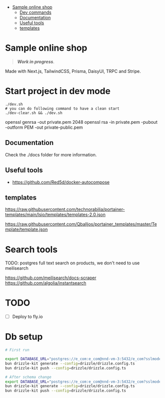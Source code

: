 - [Sample online shop](#sample-online-shop)
  - [Dev commands](#dev-commands)
  - [Documentation](#documentation)
  - [Useful tools](#useful-tools)
  - [templates](#templates)

# Sample online shop

> ***Work in progress***.

Made with Next.js, TailwindCSS, Prisma, DaisyUI, TRPC and Stripe.

# Start project in dev mode
```shell
./dev.sh
# you can do following command to have a clean start
./dev-clear.sh && ./dev.sh
```

openssl genrsa -out private.pem 2048
openssl rsa -in private.pem -pubout -outform PEM -out private-public.pem

## Documentation
Check the ./docs folder for more information.

## Useful tools
- https://github.com/Red5d/docker-autocompose

## templates
https://raw.githubusercontent.com/technorabilia/portainer-templates/main/lsio/templates/templates-2.0.json

https://raw.githubusercontent.com/Qballjos/portainer_templates/master/Template/template.json

# Search tools

TODO: postgres full text search on products, we don't need to use meilisearch

https://github.com/meilisearch/docs-scraper
https://github.com/algolia/instantsearch


# TODO
- [ ] Deploy to fly.io

# Db setup

```bash
# First run

export DATABASE_URL="postgres://e_com:e_com@nnd-vm-3:5432/e_com?sslmode=disable"
bun drizzle-kit generate --config=drizzle/drizzle.config.ts
bun drizzle-kit push --config=drizzle/drizzle.config.ts

# After schema change
export DATABASE_URL="postgres://e_com:e_com@nnd-vm-3:5432/e_com?sslmode=disable"
bun drizzle-kit generate --config=drizzle/drizzle.config.ts
bun drizzle-kit push --config=drizzle/drizzle.config.ts

```
